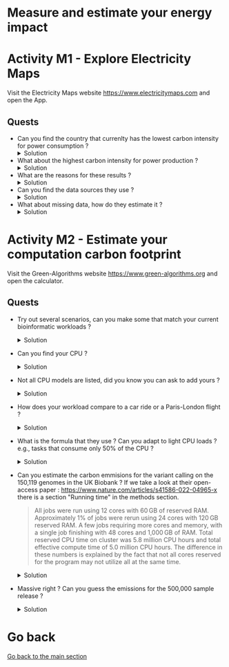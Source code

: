 # Measure and estimate your energy impact

# Activity M1 - Explore Electricity Maps

Visit the Electricity Maps website https://www.electricitymaps.com and open the App.

## Quests

* Can you find the country that currenlty has the lowest carbon intensity for power consumption ?
  <details>
  <summary>Solution</summary>
  This really depends, but usually France has a quite low carbon intensity thanks to their nuclear infrastructure. Nordic countries, and Switzerland don't do bad, they have a lot of hydro energy.
  </details>
* What about the highest carbon intensity for power production ?
  <details>
  <summary>Solution</summary>
  Some countries reach almost 1kgCO2/kWh !
  </details>
* What are the reasons for these results ?
  <details>
  <summary>Solution</summary>
  Their energy is coal based, they burn a lot of coal and this generates massive quantities of CO2 !
  </details>
* Can you find the data sources they use ?
  <details>
  <summary>Solution</summary>
  Search for their "applied methodologies" and read their "Data sources" description. The sources are documented on their GitHub <a href="https://github.com/electricitymaps/electricitymaps-contrib/blob/master/DATA_SOURCES.md">https://github.com/electricitymaps/electricitymaps-contrib/blob/master/DATA_SOURCES.md</a>
  </details>
* What about missing data, how do they estimate it ?
  <details>
  <summary>Solution</summary>
  <a href="https://www.electricitymaps.com/methodology#missing-data">https://www.electricitymaps.com/methodology#missing-data</a>
  </details>

# Activity M2 - Estimate your computation carbon footprint

Visit the Green-Algorithms website https://www.green-algorithms.org and open the calculator.

## Quests

* Try out several scenarios, can you make some that match your current bioinformatic workloads ?
  <details>
  <summary>Solution</summary>
  Tell me :)
  </details>
* Can you find your CPU ?
  <details>
  <summary>Solution</summary>
  I case you need to identify your CPU you can run "lscpu" on Linux based systems and it will show under "Model name:" e.g., "Model name:                         Intel(R) Xeon(R) Platinum 8124M CPU @ 3.00GHz"

  On MacOS the "About This Mac" tab only gives information like "Processor: 2.9 GHz Quad-Core Intel Core i7" which is not the exact model, through the command line you can find it with the following command "sysctl -a | grep cpu.brand" e.g., "machdep.cpu.brand_string: Intel(R) Core(TM) i7-6920HQ CPU @ 2.90GHz"

  On Windows you can right click "This PC" and click "Properties", the Processor model will be shown.
  </details>
* Not all CPU models are listed, did you know you can ask to add yours ?
  <details>
  <summary>Solution</summary>
  The data and code for the project is available on Github : <a href="https://github.com/GreenAlgorithms/green-algorithms-tool">https://github.com/GreenAlgorithms/green-algorithms-tool</a>
  The per CPU TDP (total dissipated power) is available in a CSV table : <a href="https://github.com/GreenAlgorithms/green-algorithms-tool/blob/master/data/latest/TDP_cpu.csv">https://github.com/GreenAlgorithms/green-algorithms-tool/blob/master/data/latest/TDP_cpu.csv</a>

  You can ask to add your CPU here : <a href="https://github.com/GreenAlgorithms/green-algorithms-tool/issues/1">https://github.com/GreenAlgorithms/green-algorithms-tool/issues/1</a>
  </details>
* How does your workload compare to a car ride or a Paris-London flight ?
  <details>
  <summary>Solution</summary>
  Was this what you expected ?
  </details>
* What is the formula that they use ? Can you adapt to light CPU loads ? e.g., tasks that consume only 50% of the CPU ?
  <details>
  <summary>Solution</summary>
  The formula: The carbon footprint is calculated by estimating the energy draw of the algorithm and the carbon intensity of producing this energy at a given location:

  carbon footprint = energy needed * carbon intensity

  Where the energy needed is:

  runtime * (power draw for cores * usage + power draw for memory) * PUE * PSF

  You can adapt the "usage" to 0.5 for 50% CPU usage.
  </details>
* Can you estimate the carbon emmisions for the variant calling on the 150,119 genomes in the UK Biobank ?
  If we take a look at their open-access paper : https://www.nature.com/articles/s41586-022-04965-x there is a section "Running time" in the methods section.
  > All jobs were run using 12 cores with 60 GB of reserved RAM. Approximately 1% of jobs were rerun using 24 cores with 120 GB reserved RAM. A few jobs requiring more cores and memory, with a single job finishing with 48 cores and 1,000 GB of RAM. Total reserved CPU time on cluster was 5.8 million CPU hours and total effective compute time of 5.0 million CPU hours. The difference in these numbers is explained by the fact that not all cores reserved for the program may not utilize all at the same time.
  <details>
  <summary>Solution</summary>
  Runtime : 5,000,000
  Type : CPU
  Number of cores : 12
  Model : Xeon Platinum 9282 (Probably not this exact model but likely a Xeon Platinum as I know they use them in their infrastructure)
  Memory available : 64 GB (they use 60 GB so let's have a bit more for the operating system)
  Cloud computing on Amazon Web Services (they use AWS)
  Location : Europe - United Kingdom (this data is so sensitive, it cannot move outside of the UK)

  Estimate :
  Carbon footprint : 151.21 Tons of CO2 ! 654.24 MWh ! 65.5 NYC-Melbourne flights

  Happily they don't have to rerun this everyday.
  </details>
* Massive right ? Can you guess the emissions for the 500,000 sample release ?
  <details>
  <summary>Solution</summary>
  We cannot simply multiply by 500/150, but it gives an estimate. The variant calling for the 500,000 dataset has much more variants roughly 1.2 trillion whereas the 150,119 has less than 600 million variants (cf. paper), and this also impacts runtime. We can probably guess that a 5-10x increase in energy and CO2 emissions is likely !
  </details>

# Go back

[Go back to the main section](../README.md)